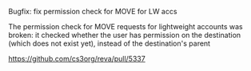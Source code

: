 Bugfix: fix permission check for MOVE for LW accs

The permission check for MOVE requests for lightweight accounts
was broken: it checked whether the user has permission on the destination
(which does not exist yet), instead of the destination's parent

https://github.com/cs3org/reva/pull/5337
